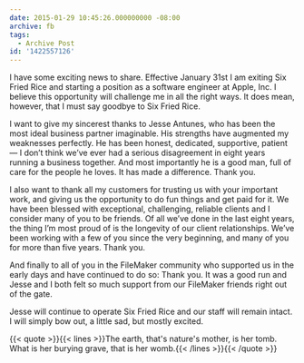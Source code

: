 ```yaml
---
date: 2015-01-29 10:45:26.000000000 -08:00
archive: fb
tags: 
  - Archive Post
id: '1422557126'
---
```


I have some exciting news to share. Effective January 31st I am exiting Six Fried Rice and starting a position as a software engineer at Apple, Inc. I believe this opportunity will challenge me in all the right ways. It does mean, however, that I must say goodbye to Six Fried Rice.

I want to give my sincerest thanks to Jesse Antunes, who has been the most ideal business partner imaginable. His strengths have augmented my weaknesses perfectly. He has been honest, dedicated, supportive, patient — I don’t think we’ve ever had a serious disagreement in eight years running a business together. And most importantly he is a good man, full of care for the people he loves. It has made a difference. Thank you.

I also want to thank all my customers for trusting us with your important work, and giving us the opportunity to do fun things and get paid for it. We have been blessed with exceptional, challenging, reliable clients and I consider many of you to be friends. Of all we’ve done in the last eight years, the thing I’m most proud of is the longevity of our client relationships. We’ve been working with a few of you since the very beginning, and many of you for more than five years. Thank you.

And finally to all of you in the FileMaker community who supported us in the early days and have continued to do so: Thank you. It was a good run and Jesse and I both felt so much support from our FileMaker friends right out of the gate.

Jesse will continue to operate Six Fried Rice and our staff will remain intact. I will simply bow out, a little sad, but mostly excited.

{{< quote >}}{{< lines >}}The earth, that's nature's mother, is her tomb.
What is her burying grave, that is her womb.{{< /lines >}}{{< /quote >}}
